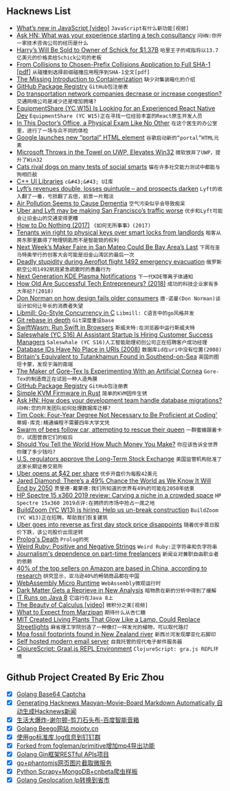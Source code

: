 ## Hacknews List


- [What’s new in JavaScript [video]](https://youtube.com/watch?v=c0oy0vQKEZE)  `JavaScript有什么新功能[视频]`
- [Ask HN: What was your experience starting a tech consultancy](item?id=19876825)  `问HN:你开一家技术咨询公司的经历是什么`
- [Harry’s Will Be Sold to Owner of Schick for $1.37B](https://www.nytimes.com/2019/05/09/business/dealbook/harrys-edgewell-acquisition.html)  `哈里王子的戒指将以13.7亿美元的价格卖给Schick公司的老板`
- [From Collisions to Chosen-Prefix Collisions Application to Full SHA-1 [pdf]](https://eprint.iacr.org/2019/459.pdf)  `从碰撞到选择前缀碰撞应用程序到SHA-1全文[pdf]`
- [The Missing Introduction to Containerization](https://medium.com/devopslinks/the-missing-introduction-to-containerization-de1fbb73efc5)  `缺少对集装箱化的介绍`
- [GitHub Package Registry](https://github.com/features/package-registry)  `GitHub包注册表`
- [Do transportation network companies decrease or increase congestion?](https://advances.sciencemag.org/content/5/5/eaau2670)  `交通网络公司是减少还是增加拥堵?`
- [EquipmentShare (YC W15) Is Looking for an Experienced React Native Dev](https://www.equipmentshare.com/careers/openings?gh_jid=1528655)  `EquipmentShare (YC W15)正在寻找一位经验丰富的React原生开发人员`
- [In This Doctor’s Office, a Physical Exam Like No Other](https://www.nytimes.com/2019/05/08/science/precision-medicine-overtreatment.html)  `在这个医生的办公室里，进行了一场与众不同的体检`
- [Google launches new “portal” HTML element](https://www.zdnet.com/article/google-launches-portals-a-new-web-page-navigation-system-for-chrome/)  `谷歌启动新的“portal”HTML元素`
- [Microsoft Throws in the Towel on UWP, Elevates Win32](https://www.extremetech.com/computing/291124-microsoft-throws-in-the-towel-on-uwp-elevates-win32)  `微软放弃了UWP，提升了Win32`
- [Cats rival dogs on many tests of social smarts](https://www.sciencemag.org/news/2019/05/cats-rival-dogs-many-tests-social-smarts-anyone-brave-enough-study-them)  `猫在许多社交能力测试中都能与狗相匹敌`
- [C&#43;&#43; UI Libraries](https://philippegroarke.com/posts/2018/c&#43;&#43;_ui_solutions/)  `c&#43;&#43; UI库`
- [Lyft’s revenues double, losses quintuple – and prospects darken](https://www.economist.com/business/2019/05/11/lyfts-revenues-double-losses-quintuple-and-prospects-darken)  `Lyft的收入翻了一番，亏损翻了五倍，前景一片黯淡`
- [Air Pollution Seems to Cause Dementia](https://www.wired.com/story/air-pollution-dementia/)  `空气污染似乎会导致痴呆`
- [Uber and Lyft may be making San Francisco’s traffic worse](https://www.sciencemag.org/news/2019/05/uber-and-lyft-may-be-making-san-francisco-s-traffic-worse)  `优步和Lyft可能会让旧金山的交通变得更糟`
- [How to Do Nothing (2017)](https://medium.com/@the_jennitaur/how-to-do-nothing-57e100f59bbb)  `《如何无所事事》(2017)`
- [Tenants win right to physical keys over smart locks from landlords](https://www.cnet.com/news/tenants-win-rights-to-physical-keys-over-smart-locks-from-landlords/)  `租客从房东那里赢得了物理钥匙而不是智能锁的权利`
- [Next Week’s Maker Faire in San Mateo Could Be Bay Area’s Last](https://www.sfchronicle.com/business/article/Next-week-s-Maker-Faire-in-San-Mateo-could-be-13836040.php)  `下周在圣马特奥举行的创客大会可能是旧金山湾区的最后一次`
- [Deadly stupidity during Aeroflot flight 1492 emergency evacuation](http://www.askthepilot.com/deadly-stupidity-in-moscow/)  `俄罗斯航空公司1492航班紧急疏散时的愚蠢行为`
- [Next Generation KDE Plasma Notifications](https://blog.broulik.de/2019/05/next-generation-plasma-notifications/)  `下一代KDE等离子体通知`
- [How Old Are Successful Tech Entrepreneurs? (2018)](https://insight.kellogg.northwestern.edu/article/younger-older-tech-entrepreneurs)  `成功的科技企业家有多大年纪?(2018)`
- [Don Norman on how design fails older consumers](https://www.fastcompany.com/90338379/i-wrote-the-book-on-user-friendly-design-what-i-see-today-horrifies-me)  `唐·诺曼(Don Norman)谈设计如何让年长的消费者失望`
- [Libmill: Go-Style Concurrency in C](http://libmill.org/index.html)  `Libmill: C语言中的go风格并发`
- [Git rebase in depth](https://git-rebase.io)  `Git深度重设base`
- [SwiftWasm: Run Swift in Browsers](https://swiftwasm.org/)  `斯威夫特:在浏览器中运行斯威夫特`
- [Saleswhale (YC S16) AI Assistant Startup Is Hiring Customer Success Managers](https://jobs.lever.co/saleswhale/69990b10-18e1-4524-805d-be2631b819ec)  `Saleswhale (YC S16)人工智能助理初创公司正在招聘客户成功经理`
- [Database IDs Have No Place in URIs (2008)](https://johntopley.com/2008/08/19/database-ids-have-no-place-in-uris/)  `数据库id在uri中没有位置(2008)`
- [Britain&#39;s Equivalent to Tutankhamun Found in Southend-on-Sea](https://www.theguardian.com/uk-news/2019/may/09/britains-equivalent-to-tutankhamun-found-in-southend-on-sea)  `英国的图坦卡蒙，发现于海的南端`
- [The Maker of Gore-Tex Is Experimenting With an Artificial Cornea](https://www.bloomberg.com/features/2019-gore-artificial-cornea/)  `Gore-Tex的制造商正在试验一种人造角膜`
- [GitHub Package Registry](https://github.blog/2019-05-10-introducing-github-package-registry/)  `GitHub包注册表`
- [Simple KVM Firmware in Rust](https://github.com/intel/rust-hypervisor-firmware)  `简单的KVM固件生锈`
- [Ask HN: How does your development team handle database migrations?](item?id=19880334)  `问HN:您的开发团队如何处理数据库迁移?`
- [Tim Cook: Four-Year Degree Not Necessary to Be Proficient at Coding&#39;](https://www.macrumors.com/2019/05/10/apple-ceo-tim-cook-says-no-degree-needed-to-code/)  `蒂姆·库克:精通编程不需要四年大学文凭`
- [Swarm of bees follow car, attempting to rescue their queen](https://www.telegraph.co.uk/news/2016/05/24/swarm-of-bees-follow-grandmothers-car-for-over-24-hours-attempti/)  `一群蜜蜂跟着卡尔，试图营救它们的蚁后`
- [Should You Tell the World How Much Money You Make?](https://www.nytimes.com/2019/05/10/business/salary-transparency-ask-a-manager.html)  `你应该告诉全世界你赚了多少钱吗?`
- [U.S. regulators approve the Long-Term Stock Exchange](https://www.reuters.com/article/us-usa-sec-siliconvalley/u-s-regulators-approve-new-silicon-valley-stock-exchange-idUSKCN1SG21K)  `美国监管机构批准了这家长期证券交易所`
- [Uber opens at $42 per share](https://techcrunch.com/2019/05/10/uber-ipo-trading-debut/)  `优步开盘价为每股42美元`
- [Jared Diamond: There’s a 49% Chance the World as We Know It Will End by 2050](http://nymag.com/intelligencer/2019/05/jared-diamond-on-his-new-book-upheaval.html)  `贾里德·戴蒙德:我们所知道的世界有49%的可能在2050年结束`
- [HP Spectre 15 x360 2019 review: Carving a niche in a crowded space](https://arstechnica.com/?p=1474677)  `HP Spectre 15x360 2019点评:在拥挤的市场中抢占一席之地`
- [BuildZoom (YC W13) is hiring. Help us un-break construction](https://jobs.lever.co/buildzoom)  `BuildZoom (YC W13)正在招聘。帮助我们恢复建筑`
- [Uber goes into reverse as first day stock price disappoints](https://www.theguardian.com/technology/2019/may/10/uber-goes-into-reverse-as-first-day-stock-price-disappoints)  `随着优步首日股价下跌，该公司股价出现逆转`
- [Prolog&#39;s Death](https://synthese.wordpress.com/2010/08/21/prologs-death/)  `Prolog的死`
- [Weird Ruby: Positive and Negative Strings](https://metaredux.com/posts/2019/05/10/weird-ruby-positive-and-negative-strings.html)  `Weird Ruby:正字符串和负字符串`
- [Journalism&#39;s dependence on part-time freelancers](https://newrepublic.com/article/153744/gig-economy)  `新闻业对兼职自由职业者的依赖`
- [40% of the top sellers on Amazon are based in China, according to research](https://www.marketplacepulse.com/articles/40-of-merchants-on-amazon-based-in-china)  `研究显示，亚马逊40%的畅销商品都在中国`
- [WebAssembly Micro Runtime](https://github.com/intel/wasm-micro-runtime)  `WebAssembly微观运行时`
- [Dark Matter Gets a Reprieve in New Analysis](http://nautil.us/blog/dark-matter-gets-a-reprieve-in-new-analysis)  `暗物质在新的分析中得到了缓解`
- [IT Runs on Java 8](https://veekaybee.github.io/2019/05/10/java8/)  `它运行在Java 8上`
- [The Beauty of Calculus [video]](https://frankeprogram.yale.edu/event/steven-strogatz-lecture-april-26-2019)  `微积分之美[视频]`
- [What to Expect from Marzipan](https://blog.iconfactory.com/2019/05/what-to-expect-from-marzipan/)  `期待什么从杏仁糖`
- [MIT Created Living Plants That Glow Like a Lamp, Could Replace Streetlights](https://www.physics-astronomy.org/2018/11/mit-just-created-living-plants-that.html)  `麻省理工学院创造了一种像灯一样发光的植物，可以取代路灯`
- [Moa fossil footprints found in New Zealand river](https://www.stuff.co.nz/national/112561679/tractor-driver-finds-south-islands-first-moa-footprints-in-otago-river)  `新西兰河发现摩亚化石脚印`
- [Self hosted modern email server](https://wildduck.email/)  `自我托管的现代电子邮件服务器`
- [ClojureScript: Graal.js REPL Environment](https://clojurescript.org/news/2018-11-02-release#_graal_js_repl_environment)  `ClojureScript: gra.js REPL环境`

## Github Project Created By Eric Zhou

- [x] [Golang Base64 Captcha](https://github.com/mojocn/base64Captcha)
- [x] [Generating Hacknews Maoyan-Movie-Board Markdown Automatically 自动生成Hacknews新闻](https://github.com/dejavuzhou/md-genie)
- [x] [生活大爆炸-谢尔顿-剪刀石头布-百度智能音箱](https://github.com/mojocn/dueros-bang-game)
- [x] [Golang Beego网站 mojotv.cn](https://github.com/mojocn/www.mojotv.cn)
- [x] [使用go标准库,log信息到钉钉群](https://github.com/mojocn/dooger)
- [x] [Forked from fogleman/primitive增加mp4导出功能](https://github.com/mojocn/primitive)
- [x] [Golang Gin框架RESTful APIs项目](https://github.com/JJJJJJJerk/ezier-golang-web-api-framework)
- [x] [go+phantomjs网页图片截取微服务](https://github.com/mojocn/screen_shot)
- [x] [Python Scrapy+MongoDB+cnbeta爬虫样板](https://github.com/mojocn/scrapy_mongodb_boilerplate_cnbeta)
- [x] [Golang Geolocation Ip转换到省市](https://github.com/mojocn/ip2location)